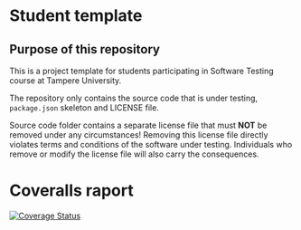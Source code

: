 # Student template

## Purpose of this repository

This is a project template for students participating in Software Testing course
at Tampere University.

The repository only contains the source code that is under testing, `package.json` skeleton
and LICENSE file.

Source code folder contains a separate license file that must **NOT** be removed under any circumstances!
Removing this license file directly violates terms and conditions of the software under testing.
Individuals who remove or modify the license file will also carry the consequences.

# Coveralls raport
[![Coverage Status](https://coveralls.io/repos/github/Moisiov/SoftwareTesting/badge.svg?branch=master)](https://coveralls.io/github/Moisiov/SoftwareTesting?branch=master)